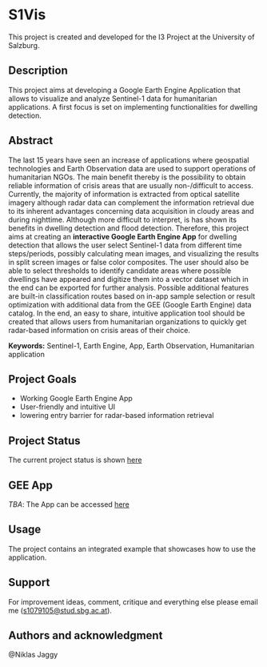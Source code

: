 # S1Vis
This project is created and developed for the I3 Project at the University of Salzburg.
## Description
This project aims at developing a Google Earth Engine Application that allows to visualize and analyze Sentinel-1 data for humanitarian applications. A first focus is set on implementing functionalities for dwelling detection.

## Abstract
The last 15 years have seen an increase of applications where geospatial technologies and Earth Observation data are used to support operations of humanitarian NGOs. The main benefit thereby is the possibility to obtain reliable information of crisis areas that are usually non-/difficult to access. Currently, the majority of information is extracted from optical satellite imagery although radar data can complement the information retrieval due to its inherent advantages concerning data acquisition in cloudy areas and during nighttime. Although more difficult to interpret, is has shown its benefits in dwelling detection and flood detection. Therefore, this project aims at creating an **interactive Google Earth Engine App** for dwelling detection that allows the user select Sentinel-1 data from different time steps/periods, possibly calculating mean images, and visualizing the results in split screen images or false color composites. The user should also be able to select thresholds to identify candidate areas where possible dwellings have appeared and digitize them into a vector dataset which in the end can be exported for further analysis. Possible additional features are built-in classification routes based on in-app sample selection or result optimization with additional data from the GEE (Google Earth Engine) data catalog. In the end, an easy to share, intuitive application tool should be created that allows users from humanitarian organizations to quickly get radar-based information on crisis areas of their choice.

**Keywords:** Sentinel-1, Earth Engine, App, Earth Observation, Humanitarian application

## Project Goals
- Working Google Earth Engine App
- User-friendly and intuitive UI
- lowering entry barrier for radar-based information retrieval

## Project Status
The current project status is shown [here](https://git.sbg.ac.at/s1079105/s1vis/-/blob/main/management/ganttChart04.png)

## GEE App
_TBA_: The App can be accessed [here](link)

## Usage
The project contains an integrated example that showcases how to use the application. 

## Support
For improvement ideas, comment, critique and everything else please email me (s1079105@stud.sbg.ac.at).

## Authors and acknowledgment
@Niklas Jaggy
